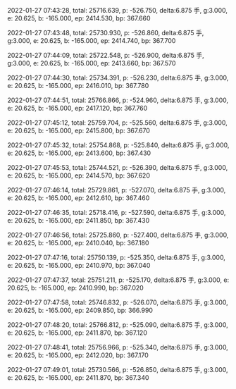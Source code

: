 2022-01-27 07:43:28, total: 25716.639, p: -526.750, delta:6.875 手, g:3.000, e: 20.625, b: -165.000, ep: 2414.530, bp: 367.660

2022-01-27 07:43:48, total: 25730.930, p: -526.860, delta:6.875 手, g:3.000, e: 20.625, b: -165.000, ep: 2414.740, bp: 367.700

2022-01-27 07:44:09, total: 25722.548, p: -526.900, delta:6.875 手, g:3.000, e: 20.625, b: -165.000, ep: 2413.660, bp: 367.570

2022-01-27 07:44:30, total: 25734.391, p: -526.230, delta:6.875 手, g:3.000, e: 20.625, b: -165.000, ep: 2416.010, bp: 367.780

2022-01-27 07:44:51, total: 25766.866, p: -524.960, delta:6.875 手, g:3.000, e: 20.625, b: -165.000, ep: 2417.120, bp: 367.760

2022-01-27 07:45:12, total: 25759.704, p: -525.560, delta:6.875 手, g:3.000, e: 20.625, b: -165.000, ep: 2415.800, bp: 367.670

2022-01-27 07:45:32, total: 25754.868, p: -525.840, delta:6.875 手, g:3.000, e: 20.625, b: -165.000, ep: 2413.600, bp: 367.430

2022-01-27 07:45:53, total: 25744.521, p: -526.390, delta:6.875 手, g:3.000, e: 20.625, b: -165.000, ep: 2414.570, bp: 367.620

2022-01-27 07:46:14, total: 25729.861, p: -527.070, delta:6.875 手, g:3.000, e: 20.625, b: -165.000, ep: 2412.610, bp: 367.460

2022-01-27 07:46:35, total: 25718.416, p: -527.590, delta:6.875 手, g:3.000, e: 20.625, b: -165.000, ep: 2411.850, bp: 367.430

2022-01-27 07:46:56, total: 25725.860, p: -527.400, delta:6.875 手, g:3.000, e: 20.625, b: -165.000, ep: 2410.040, bp: 367.180

2022-01-27 07:47:16, total: 25750.139, p: -525.350, delta:6.875 手, g:3.000, e: 20.625, b: -165.000, ep: 2410.970, bp: 367.040

2022-01-27 07:47:37, total: 25751.211, p: -525.170, delta:6.875 手, g:3.000, e: 20.625, b: -165.000, ep: 2410.990, bp: 367.020

2022-01-27 07:47:58, total: 25746.832, p: -526.070, delta:6.875 手, g:3.000, e: 20.625, b: -165.000, ep: 2409.850, bp: 366.990

2022-01-27 07:48:20, total: 25766.812, p: -525.090, delta:6.875 手, g:3.000, e: 20.625, b: -165.000, ep: 2411.870, bp: 367.120

2022-01-27 07:48:41, total: 25756.966, p: -525.340, delta:6.875 手, g:3.000, e: 20.625, b: -165.000, ep: 2412.020, bp: 367.170

2022-01-27 07:49:01, total: 25730.566, p: -526.850, delta:6.875 手, g:3.000, e: 20.625, b: -165.000, ep: 2411.870, bp: 367.340